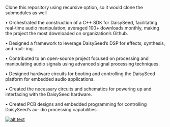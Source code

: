 Clone this repository using recursive option, so it would clone the submodules as well

• Orchestrated the construction of a C++ SDK for DaisySeed, facilitating real-time
audio manipulation; averaged 100+ downloads monthly, making the project the
most downloaded on organization’s Github.

• Designed a framework to leverage DaisySeed’s DSP for effects, synthesis, and rout-
ing.

• Contributed to an open-source project focused on processing and manipulating
audio signals using advanced signal processing techniques.

• Designed hardware circuits for booting and controlling the DaisySeed platform for
embedded audio applications.

• Created the necessary circuits and schematics for powering up and interfacing
with the DaisySeed hardware.

• Created PCB designs and embedded programming for controlling DaisySeed’s au-
dio processing capabilities.

[![alt text](http://url/to/img.png)](https://github.com/omidshahbazi/GuitarMultiEffect/blob/master/2.png)
